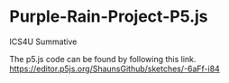 # Purple-Rain-Project-P5.js
ICS4U Summative

The p5.js code can be found by following this link.
https://editor.p5js.org/ShaunsGithub/sketches/-6aFf-i84
